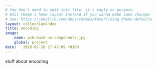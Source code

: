 ```yaml
---
# You don't need to edit this file, it's empty on purpose.
# Edit theme's home layout instead if you wanna make some changes
# See: https://jekyllrb.com/docs/themes/#overriding-theme-defaults
layout: collectionindex
title: encoding
image:
    name: pcb-back-no-components.jpg
    global: project
date:   2018-02-26 17:42:09 +0100
---
```

stuff about encoding
